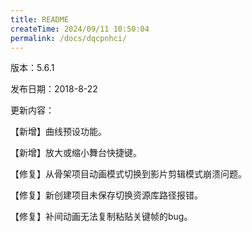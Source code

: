 ```yaml
---
title: README
createTime: 2024/09/11 10:50:04
permalink: /docs/dqcpnhci/
---
```

版本：5.6.1

发布日期：2018-8-22

更新内容：

【新增】曲线预设功能。

【新增】放大或缩小舞台快捷键。

【修复】从骨架项目动画模式切换到影片剪辑模式崩溃问题。

【修复】新创建项目未保存切换资源库路径报错。

【修复】补间动画无法复制粘贴关键帧的bug。
